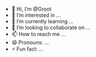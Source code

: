 - 👋 Hi, I’m @Groot
- 👀 I’m interested in ...
- 🌱 I’m currently learning ...
- 💞️ I’m looking to collaborate on ...
- 📫 How to reach me ...
- 😄 Pronouns: ...
- ⚡ Fun fact: ...

<!---
Groot/Groot is a ✨ special ✨ repository because its `README.md` (this file) appears on your GitHub profile.
You can click the Preview link to take a look at your changes.
--->
